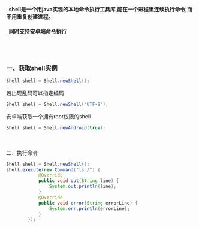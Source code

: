 #### &nbsp;&nbsp;shell是一个用java实现的本地命令执行工具库,能在一个进程里连续执行命令,而不用重复创建进程。
#### &nbsp;&nbsp;同时支持安卓端命令执行
<br></br>
### 一、获取shell实例
```java
Shell shell = Shell.newShell();
```
若出现乱码可以指定编码
```java
Shell shell = Shell.newShell("UTF-8");
```
安卓端获取一个拥有root权限的shell
```java
Shell shell = Shell.newAndroid(true);
```
<br></br>
二、执行命令
```java
Shell shell = Shell.newShell();
shell.execute(new Command("ls /") {
            @Override
            public void out(String line) {
                System.out.println(line);
            }
            @Override
            public void error(String errorLine) {
                System.err.println(errorLine);
            }
        });
```